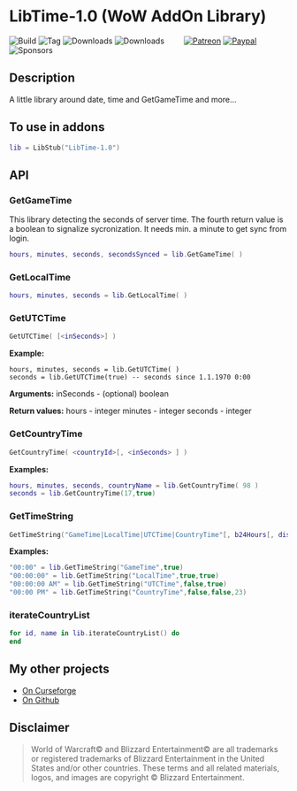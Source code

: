 # LibTime-1.0 (WoW AddOn Library)
![Build](https://github.com/hizuro/LibTime-1.0/actions/workflows/bigwigsmods-packager.yml/badge.svg)
![Tag](https://img.shields.io/github/v/tag/hizuro/LibTime-1.0?style=flat-square)
![Downloads](https://img.shields.io/github/downloads/hizuro/LibTime-1.0/total?style=flat-square)
![Downloads](https://img.shields.io/github/downloads/hizuro/LibTime-1.0/latest/total?style=flat-square)
&nbsp; &nbsp; &nbsp; &nbsp;
[![Patreon](https://img.shields.io/badge/&zwj;-Patreon-gray?logo=patreon&color=red&style=flat-square)](https://www.patreon.com/bePatron?u=12558524)
[![Paypal](https://img.shields.io/badge/&zwj;-Paypal-gray?logo=paypal&color=blue&style=flat-square)](https://paypal.me/hizuro)
![Sponsors](https://img.shields.io/github/sponsors/hizuro?logo=github&style=flat-square)


## Description
A little library around date, time and GetGameTime and more...


## To use in addons
```lua
lib = LibStub("LibTime-1.0")
```

## API

### GetGameTime
This library detecting the seconds of server time. The fourth return value is a boolean to signalize sycronization. It needs min. a minute to get sync from login.
```lua
hours, minutes, seconds, secondsSynced = lib.GetGameTime( )
```

### GetLocalTime
```lua
hours, minutes, seconds = lib.GetLocalTime( )
```

### GetUTCTime
```lua
GetUTCTime( [<inSeconds>] )
```

**Example:**
```
hours, minutes, seconds = lib.GetUTCTime( )
seconds = lib.GetUTCTime(true) -- seconds since 1.1.1970 0:00
```

**Arguments:**
inSeconds - (optional) boolean

**Return values:**
hours - integer
minutes - integer
seconds - integer

### GetCountryTime
```lua
GetCountryTime( <countryId>[, <inSeconds> ] )
```
**Examples:**
```lua
hours, minutes, seconds, countryName = lib.GetCountryTime( 98 )
seconds = lib.GetCountryTime(17,true)
```

### GetTimeString
```lua
GetTimeString("GameTime|LocalTime|UTCTime|CountryTime"[, b24Hours[, displaySeconds[, countryId]]])
```

**Examples:**
```lua
"00:00" = lib.GetTimeString("GameTime",true)
"00:00:00" = lib.GetTimeString("LocalTime",true,true)
"00:00:00 AM" = lib.GetTimeString("UTCTime",false,true)
"00:00 PM" = lib.GetTimeString("CountryTime",false,false,23)
```

### iterateCountryList
```lua
for id, name in lib.iterateCountryList() do
end
```



## My other projects
* [On Curseforge](https://www.curseforge.com/members/hizuro_de/projects)
* [On Github](https://github.com/hizuro?tab=repositories)

## Disclaimer
> World of Warcraft© and Blizzard Entertainment© are all trademarks or registered trademarks of Blizzard Entertainment in the United States and/or other countries. These terms and all related materials, logos, and images are copyright © Blizzard Entertainment.
